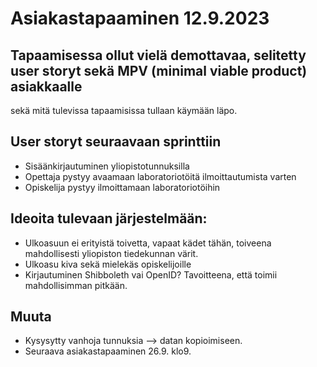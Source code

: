 # Asiakastapaaminen 12.9.2023

## Tapaamisessa ollut vielä demottavaa, selitetty user storyt sekä MPV (minimal viable product) asiakkaalle
sekä mitä tulevissa tapaamisissa tullaan käymään läpo.

## User storyt seuraavaan sprinttiin

- Sisäänkirjautuminen yliopistotunnuksilla 
- Opettaja pystyy avaamaan laboratoriotöitä ilmoittautumista varten 
- Opiskelija pystyy ilmoittamaan laboratoriotöihin 

## Ideoita tulevaan järjestelmään:

- Ulkoasuun ei erityistä toivetta, vapaat kädet tähän, toiveena mahdollisesti yliopiston tiedekunnan värit.
- Ulkoasu kiva sekä mielekäs opiskelijoille
- Kirjautuminen Shibboleth vai OpenID? Tavoitteena, että toimii mahdollisimman pitkään.

## Muuta

- Kysysytty vanhoja tunnuksia --> datan kopioimiseen.
- Seuraava asiakastapaaminen 26.9. klo9.
 
